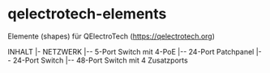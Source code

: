 # qelectrotech-elements
Elemente (shapes) für QElectroTech (https://qelectrotech.org)

INHALT
|- NETZWERK
|-- 5-Port Switch mit 4-PoE
|-- 24-Port Patchpanel
|-- 24-Port Switch
|-- 48-Port Switch mit 4 Zusatzports
